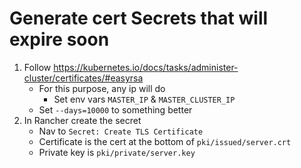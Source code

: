 # Generate cert Secrets that will expire soon

1. Follow https://kubernetes.io/docs/tasks/administer-cluster/certificates/#easyrsa
   - For this purpose, any ip will do
     - Set env vars `MASTER_IP` & `MASTER_CLUSTER_IP`
    - Set `--days=10000` to something better 
2. In Rancher create the secret
   - Nav to `Secret: Create TLS Certificate`
   - Certificate is the cert at the bottom of `pki/issued/server.crt`   
   - Private key is `pki/private/server.key` 